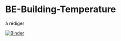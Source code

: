 # BE-Building-Temperature


à rédiger 


[![Binder](https://mybinder.org/badge_logo.svg)](https://mybinder.org/v2/gh/bernarpa/BE-Building-Temperature.git/HEAD)

